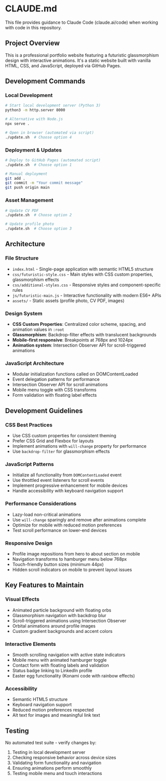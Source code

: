 # CLAUDE.md

This file provides guidance to Claude Code (claude.ai/code) when working with code in this repository.

## Project Overview

This is a professional portfolio website featuring a futuristic glassmorphism design with interactive animations. It's a static website built with vanilla HTML, CSS, and JavaScript, deployed via GitHub Pages.

## Development Commands

### Local Development
```bash
# Start local development server (Python 3)
python3 -m http.server 8000

# Alternative with Node.js
npx serve .

# Open in browser (automated via script)
./update.sh  # Choose option 4
```

### Deployment & Updates
```bash
# Deploy to GitHub Pages (automated script)
./update.sh  # Choose option 1

# Manual deployment
git add .
git commit -m "Your commit message"
git push origin main
```

### Asset Management
```bash
# Update CV PDF
./update.sh  # Choose option 2

# Update profile photo
./update.sh  # Choose option 3
```

## Architecture

### File Structure
- `index.html` - Single-page application with semantic HTML5 structure
- `css/futuristic-style.css` - Main styles with CSS custom properties, glassmorphism effects
- `css/additional-styles.css` - Responsive styles and component-specific rules
- `js/futuristic-main.js` - Interactive functionality with modern ES6+ APIs
- `assets/` - Static assets (profile photo, CV PDF, images)

### Design System
- **CSS Custom Properties**: Centralized color scheme, spacing, and animation values in `:root`
- **Glassmorphism**: Backdrop-filter effects with translucent backgrounds
- **Mobile-first responsive**: Breakpoints at 768px and 1024px
- **Animation system**: Intersection Observer API for scroll-triggered animations

### JavaScript Architecture
- Modular initialization functions called on DOMContentLoaded
- Event delegation patterns for performance
- Intersection Observer API for scroll animations
- Mobile menu toggle with CSS transforms
- Form validation with floating label effects

## Development Guidelines

### CSS Best Practices
- Use CSS custom properties for consistent theming
- Prefer CSS Grid and Flexbox for layouts
- Implement animations with `will-change` property for performance
- Use `backdrop-filter` for glassmorphism effects

### JavaScript Patterns
- Initialize all functionality from `DOMContentLoaded` event
- Use throttled event listeners for scroll events
- Implement progressive enhancement for mobile devices
- Handle accessibility with keyboard navigation support

### Performance Considerations
- Lazy-load non-critical animations
- Use `will-change` sparingly and remove after animations complete
- Optimize for mobile with reduced motion preferences
- Test scroll performance on lower-end devices

### Responsive Design
- Profile image repositions from hero to about section on mobile
- Navigation transforms to hamburger menu below 768px
- Touch-friendly button sizes (minimum 44px)
- Hidden scroll indicators on mobile to prevent layout issues

## Key Features to Maintain

### Visual Effects
- Animated particle background with floating orbs
- Glassmorphism navigation with backdrop blur
- Scroll-triggered animations using Intersection Observer
- Orbital animations around profile images
- Custom gradient backgrounds and accent colors

### Interactive Elements
- Smooth scrolling navigation with active state indicators
- Mobile menu with animated hamburger toggle
- Contact form with floating labels and validation
- Status badge linking to LinkedIn profile
- Easter egg functionality (Konami code with rainbow effects)

### Accessibility
- Semantic HTML5 structure
- Keyboard navigation support
- Reduced motion preferences respected
- Alt text for images and meaningful link text

## Testing

No automated test suite - verify changes by:
1. Testing in local development server
2. Checking responsive behavior across device sizes
3. Validating form functionality and navigation
4. Ensuring animations perform smoothly
5. Testing mobile menu and touch interactions
